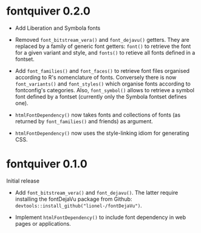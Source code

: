 
# fontquiver 0.2.0

- Add Liberation and Symbola fonts

- Removed `font_bitstream_vera()` and `font_dejavu()` getters. They
  are replaced by a family of generic font getters: `font()` to
  retrieve the font for a given variant and style, and `fonts()` to
  retieve all fonts defined in a fontset.

- Add `font_families()` and `font_faces()` to retrieve font files
  organised according to R's nomenclature of fonts. Conversely there is
  now `font_variants()` and `font_styles()` which organise fonts
  according to fontconfig's categories. Also, `font_symbol()`
  allows to retrieve a symbol font defined by a fontset (currently
  only the Symbola fontset defines one).

- `htmlFontDependency()` now takes fonts and collections of fonts (as
  returned by `font_families()` and friends) as argument.

- `htmlFontDependency()` now uses the style-linking idiom for
  generating CSS.

# fontquiver 0.1.0

Initial release

- Add `font_bitstream_vera()` and `font_dejavu()`. The latter require
  installing the fontDejaVu package from Github:
  `devtools::install_github("lionel-/fontDejaVu")`.

- Implement `htmlFontDependency()` to include font dependency in web
  pages or applications.
